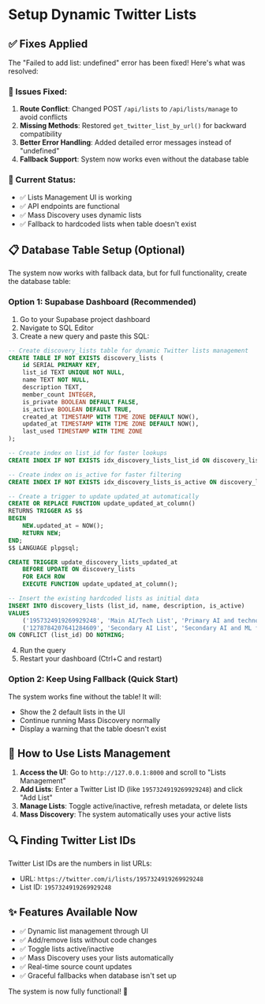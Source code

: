 # Setup Dynamic Twitter Lists

## ✅ Fixes Applied

The "Failed to add list: undefined" error has been fixed! Here's what was resolved:

### 🔧 Issues Fixed:
1. **Route Conflict**: Changed POST `/api/lists` to `/api/lists/manage` to avoid conflicts
2. **Missing Methods**: Restored `get_twitter_list_by_url()` for backward compatibility  
3. **Better Error Handling**: Added detailed error messages instead of "undefined"
4. **Fallback Support**: System now works even without the database table

### 🚀 Current Status:
- ✅ Lists Management UI is working 
- ✅ API endpoints are functional
- ✅ Mass Discovery uses dynamic lists
- ✅ Fallback to hardcoded lists when table doesn't exist

## 📋 Database Table Setup (Optional)

The system now works with fallback data, but for full functionality, create the database table:

### Option 1: Supabase Dashboard (Recommended)

1. Go to your Supabase project dashboard
2. Navigate to SQL Editor  
3. Create a new query and paste this SQL:

```sql
-- Create discovery_lists table for dynamic Twitter lists management
CREATE TABLE IF NOT EXISTS discovery_lists (
    id SERIAL PRIMARY KEY,
    list_id TEXT UNIQUE NOT NULL,
    name TEXT NOT NULL,
    description TEXT,
    member_count INTEGER,
    is_private BOOLEAN DEFAULT FALSE,
    is_active BOOLEAN DEFAULT TRUE,
    created_at TIMESTAMP WITH TIME ZONE DEFAULT NOW(),
    updated_at TIMESTAMP WITH TIME ZONE DEFAULT NOW(),
    last_used TIMESTAMP WITH TIME ZONE
);

-- Create index on list_id for faster lookups
CREATE INDEX IF NOT EXISTS idx_discovery_lists_list_id ON discovery_lists(list_id);

-- Create index on is_active for faster filtering
CREATE INDEX IF NOT EXISTS idx_discovery_lists_is_active ON discovery_lists(is_active);

-- Create a trigger to update updated_at automatically
CREATE OR REPLACE FUNCTION update_updated_at_column()
RETURNS TRIGGER AS $$
BEGIN
    NEW.updated_at = NOW();
    RETURN NEW;
END;
$$ LANGUAGE plpgsql;

CREATE TRIGGER update_discovery_lists_updated_at
    BEFORE UPDATE ON discovery_lists
    FOR EACH ROW
    EXECUTE FUNCTION update_updated_at_column();

-- Insert the existing hardcoded lists as initial data
INSERT INTO discovery_lists (list_id, name, description, is_active)
VALUES 
    ('1957324919269929248', 'Main AI/Tech List', 'Primary AI and technology focused Twitter list', true),
    ('1278784207641284609', 'Secondary AI List', 'Secondary AI and ML focused Twitter list', true)
ON CONFLICT (list_id) DO NOTHING;
```

4. Run the query
5. Restart your dashboard (Ctrl+C and restart)

### Option 2: Keep Using Fallback (Quick Start)

The system works fine without the table! It will:
- Show the 2 default lists in the UI
- Continue running Mass Discovery normally  
- Display a warning that the table doesn't exist

## 🎯 How to Use Lists Management

1. **Access the UI**: Go to `http://127.0.0.1:8000` and scroll to "Lists Management"
2. **Add Lists**: Enter a Twitter List ID (like `1957324919269929248`) and click "Add List"
3. **Manage Lists**: Toggle active/inactive, refresh metadata, or delete lists
4. **Mass Discovery**: The system automatically uses your active lists

## 🔍 Finding Twitter List IDs

Twitter List IDs are the numbers in list URLs:
- URL: `https://twitter.com/i/lists/1957324919269929248`
- List ID: `1957324919269929248`

## ✨ Features Available Now

- ✅ Dynamic list management through UI
- ✅ Add/remove lists without code changes  
- ✅ Toggle lists active/inactive
- ✅ Mass Discovery uses your lists automatically
- ✅ Real-time source count updates
- ✅ Graceful fallbacks when database isn't set up

The system is now fully functional! 🎉